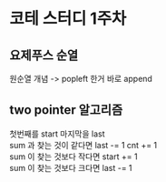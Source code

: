 # 코테 스터디 1주차

## 요제푸스 순열 
원순열 개념 -> popleft 한거 바로 append

## two pointer 알고리즘 
첫번째를 start 마지막을 last <br/>
sum 과 찾는 것이 같다면 last -= 1 cnt += 1 <br/>
sum 이 찾는 것보다 작다면 start += 1 <br/>
sum 이 찾는 것보다 크다면 last -= 1
